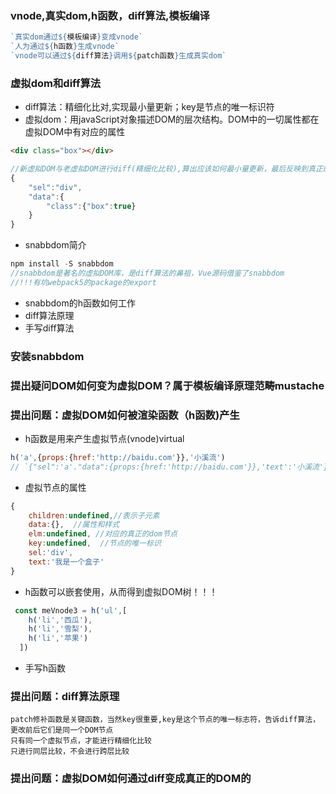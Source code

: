 ### vnode,真实dom,h函数，diff算法,模板编译
```js
`真实dom通过${模板编译}变成vnode`
`人为通过${h函数}生成vnode`
`vnode可以通过${diff算法}调用${patch函数}生成真实dom`
```

### 虚拟dom和diff算法
+ diff算法：精细化比对,实现最小量更新；key是节点的唯一标识符
+ 虚拟dom：用javaScript对象描述DOM的层次结构。DOM中的一切属性都在虚拟DOM中有对应的属性
```html
<div class="box"></div>
```
```js
//新虚拟DOM与老虚拟DOM进行diff(精细化比较),算出应该如何最小量更新，最后反映到真正的DOM上。
{
    "sel":"div",
    "data":{
        "class":{"box":true}
    }
}
```
+ snabbdom简介
```js
npm install -S snabbdom
//snabbdom是著名的虚拟DOM库，是diff算法的鼻祖，Vue源码借鉴了snabbdom
//!!!有坑webpack5的package的export
```
+ snabbdom的h函数如何工作
+ diff算法原理
+ 手写diff算法


### 安装snabbdom 

### 提出疑问DOM如何变为虚拟DOM？属于模板编译原理范畴mustache

### 提出问题：虚拟DOM如何被渲染函数（h函数)产生
+ h函数是用来产生虚拟节点(vnode)virtual
```js
h('a',{props:{href:'http://baidu.com'}},'小溪流')
// `{"sel":'a'."data":{props:{href:'http://baidu.com'}},'text':'小溪流'}`
```
+ 虚拟节点的属性
```js
{
    children:undefined,//表示子元素
    data:{},  //属性和样式
    elm:undefined, //对应的真正的dom节点
    key:undefined,  //节点的唯一标识
    sel:'div',
    text:'我是一个盒子'
}
```
+ h函数可以嵌套使用，从而得到虚拟DOM树！！！
```js
 const meVnode3 = h('ul',[
    h('li','西瓜'),
    h('li','雪梨'),
    h('li','苹果')
  ])
```
+ 手写h函数

### 提出问题：diff算法原理
```
patch修补函数是关键函数，当然key很重要,key是这个节点的唯一标志符，告诉diff算法，更改前后它们是同一个DOM节点
只有同一个虚拟节点，才能进行精细化比较
只进行同层比较，不会进行跨层比较
```

### 提出问题：虚拟DOM如何通过diff变成真正的DOM的


